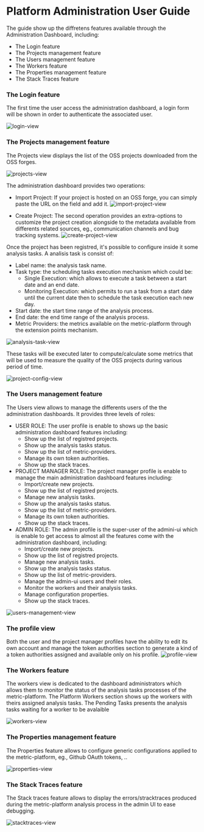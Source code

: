 # Platform Administration User Guide
The guide show up the diffretens features available through the Administration Dashboard, including:
* The Login feature
* The Projects management feature
* The Users management feature
* The Workers feature
* The Properties management feature
* The Stack Traces feature

### The Login feature
The first time the user access the administration dashboard, a login form will be shown in order to authenticate the associated user.

![login-view](./screenshots/login-view.png)

### The Projects management feature
The Projects view displays the list of the OSS projects downloaded from the OSS forges.

![projects-view](./screenshots/projects-view.png)

The administration dashboard provides two operations:
* Import Project: 
If your project is hosted on an OSS forge, you can simply paste the URL on the field and add it.
![import-project-view](./screenshots/import-project-view.png)

* Create Project:
The second operation provides an extra-options to customize the project creation alongside to the metadata available from differents related sources, eg., communication channels and bug tracking systems.
![create-project-view](./screenshots/create-project-view.png)

Once the project has been registred, it's possible to configure inside it some analysis tasks. A analisis task is consist of:
* Label name: the analysis task name.
* Task type: the scheduling tasks execution mechanism which could be:
  * Single Execution: which allows to execute
 a task between a start date and an end date.
  * Monitoring Execution: which permits to run a task from a start date until the current date then to schedule the task execution each new day.
* Start date: the start time range of the analysis process.
* End date: the end time range of the analysis process.
* Metric Providers: the metrics available on the metric-platform through the extension points mechanism.

![analysis-task-view](./screenshots/analysis-task-view.png)

These tasks will be executed later to compute/calculate some metrics that will be used to measure the quality of the OSS projects during various period of time.

![project-config-view](./screenshots/project-config-view.png)

### The Users management feature
The Users view allows to manage the differents users of the the administration dashboards. It provides three levels of roles:

* USER ROLE: The user profile is enable to shows up the basic administration dashboard features including:
  * Show up the list of registred projects.
  * Show up the analysis tasks status.
  * Show up the list of metric-providers.
  * Manage its own token authorities.
  * Show up the stack traces.
* PROJECT MANAGER ROLE: The project manager profile is enable to manage the main administration dashboard features including:
  * Import/create new projects.
  * Show up the list of registred projects.
  * Manage new analysis tasks.
  * Show up the analysis tasks status.
  * Show up the list of metric-providers.
  * Manage its own token authorities.
  * Show up the stack traces.
* ADMIN ROLE: The admin profile is the super-user of the admini-ui which is enable to get access to almost all the features come with the administration dashboard, including:
  * Import/create new projects.
  * Show up the list of registred projects.
  * Manage new analysis tasks.
  * Show up the analysis tasks status.
  * Show up the list of metric-providers.
  * Manage the admin-ui users and their roles.
  * Monitor the workers and their analysis tasks.
  * Manage configuration properties.
  * Show up the stack traces.

![users-management-view](./screenshots/users-management-view.png)

### The profile view
Both the user and the project manager profiles have the ability to edit its own account and manage the token authorities section to generate a  kind of a token authorities assigned and available only on his profile.
![profile-view](./screenshots/profile-view.png)

### The Workers feature
The workers view is dedicated to the dashboard administrators which allows them to monitor the status of the analysis tasks processes of the metric-platform. The Platform Workers section shows up the workers with theirs assigned analysis tasks. The Pending Tasks presents the analysis tasks waiting for a worker to be avalaible

![workers-view](./screenshots/workers-view.png)

### The Properties management feature
The Properties feature allows to configure generic configurations applied to the metric-platform, eg., Github OAuth tokens, ..

![properties-view](./screenshots/properties-view.png)

### The Stack Traces feature
The Stack traces feature allows to display the errors/stracktraces produced during the metric-platform analysis process in the admin UI to ease debugging.

![stacktraces-view](./screenshots/stacktraces-view.png)
